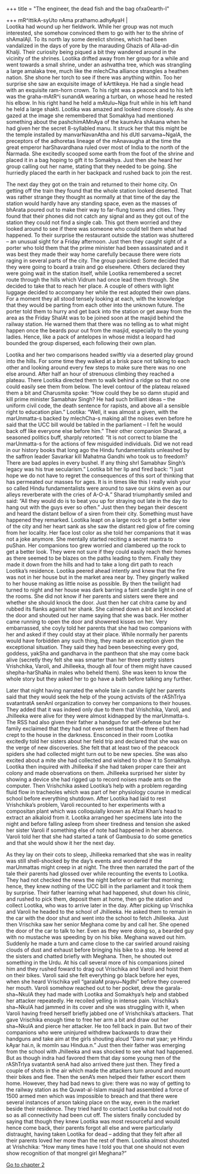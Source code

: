 +++
title = "The engineer, the dead fish and the bag ofxa0earth-I"

+++
mR^ittikA-syUto nAma prathamo.adhyAyaH |  
Lootika had wound up her fieldwork. While her group was not much
interested, she somehow convinced them to go with her to the shrine of
shAmalAjI. To its north lay some derelict shrines, which had been
vandalized in the days of yore by the marauding Ghazis of Alla-ad-din
Khalji. Their curiosity being piqued a bit they wandered around in the
vicinity of the shrines. Lootika drifted away from her group for a while
and went towards a small shrine, under an ashvattha tree, which was
strangling a large amalaka tree, much like the mlechCha alliance
strangles a heathen nation. She shone her torch to see if there was
anything within. Too her surprise she saw an exquisite image of
kArttikeya. He had a single head with an exquisite ram-horn crown. To
his right was a peacock and to his left was the graha-mAtR^i sunandA
wearing a turban, on whose head he rested his elbow. In his right hand
he held a mAtulu\~Nga fruit while in his left hand he held a large
shakti. Lootika was amazed and looked more closely. As she gazed at the
image she remembered that Somakhya had mentioned something about the
pashchimAMnAya of the kaumAra shAsana when he had given her the secret
8-syllabled manu. It struck her that this might be the temple installed
by manvarNavanAtha and his dUtI sarvama\~NgalA, the preceptors of the
adhoretas lineage of the mAnavaugha at the time the great emperor
harShavardhana ruled over most of India to the north of the Narmada. She
excitedly scooped some earth from the foot of the shrine and placed it
in a bag hoping to gift it to Somakhya. Just then she heard her group
calling out her name, stating that they needed to be going. She
hurriedly placed the earth in her backpack and rushed back to join the
rest.

The next day they got on the train and returned to their home city. On
getting off the train they found that the whole station looked deserted.
That was rather strange they thought as normally at that time of the day
the station would hardly have any standing space, even as the masses of
bhArata poured out to make their way to far-flung towns and cities. They
found that their phones did not catch any signal and as they got out of
the station they could not find a single cab. This got them worried and
they looked around to see if there was someone who could tell them what
had happened. To their surprise the restaurant outside the station was
shuttered – an unusual sight for a Friday afternoon. Just then they
caught sight of a porter who told them that the prime minister had been
assassinated and it was best they made their way home carefully because
there were riots raging in several parts of the city. The group
panicked: Some decided that they were going to board a train and go
elsewhere. Others declared they were going wait in the station itself,
while Lootika remembered a secret route through the hills which Vidrum
had once lead them through. She decided to take that to reach her place.
A couple of others with light luggage decided to accompany her while the
rest adopted their own plans. For a moment they all stood tensely
looking at each, with the knowledge that they would be parting from each
other into the unknown future. The porter told them to hurry and get
back into the station or get away from the area as the Friday ShalAt was
to be joined soon at the masjid behind the railway station. He warned
them that there was no telling as to what might happen once the beards
pour out from the masjid, especially to the young ladies. Hence, like a
pack of antelopes in whose midst a leopard had bounded the group
dispersed, each following their own plan.

Lootika and her two comparisons headed swiftly via a deserted play
ground into the hills. For some time they walked at a brisk pace not
talking to each other and looking around every few steps to make sure
there was no one else around. After half an hour of strenuous climbing
they reached a plateau. There Lootika directed them to walk behind a
ridge so that no one could easily see them from below. The level contour
of the plateau relaxed them a bit and Charusmita spoke: “How could they
be so damn stupid and kill prime minister Samabhav Singh? He had such
brilliant ideas – the uniform civil code, the death sentence for
rapists, and above all a sensible right to education plan.” Lootika:
“Well, it was almost a given, with the marUnmatta-s backed by
mlechCha-s making all the noises even before he said that the UCC bill
would be tabled in the parliament – I felt he would back off like
everyone else before him.” Their other companion Sharad, a seasoned
politics buff, sharply retorted: “It is not correct to blame the
marUnmatta-s for the actions of few misguided individuals. Did we not
read in our history books that long ago the Hindu fundamentalists
unleashed by the saffron leader Savarkar kill Mahatma Gandhi who took us
to freedom? There are bad apples in every bushel. If any thing shrI
Samabhav Singh’s legacy was his true secularism.” Lootika bit her lip
and fired back: “I just hope we do not have to regret the consequences
of this sort of thinking that has permeated our masses for ages. It is
in times like this I really wish your so called Hindu fundamentalists
were around to save our skins even as our alleys reverberate with the
cries of A-O-A.” Sharad triumphantly smiled and said: “All they would do
is to beat you up for straying out late in the day to hang out with the
guys ever so often.” Just then they began their descent and heard the
distant bellow of a siren from their city. Something must have happened
they remarked. Lootika leapt on a large rock to get a better view of the
city and her heart sank as she saw the distant red glow of fire coming
from her locality. Her face lost color as she told her companions that
it was not a joke anymore. She mentally started reciting a secret mantra
to puShan. Her companions too grew worried and clambered up the rock to
get a better look. They were not sure if they could easily reach their
homes as there seemed to be blazes on the paths leading to them. Finally
they made it down from the hills and had to take a long dirt path to
reach Lootika’s residence. Lootika peered ahead intently and knew that
the fire was not in her house but in the market area near by. They
gingerly walked to her house making as little noise as possible. By then
the twilight had turned to night and her house was dark barring a faint
candle light in one of the rooms. She did not know if her parents and
sisters were there and whether she should knock the door. Just then her
cat chitra came by and rubbed its flanks against her shank. She calmed
down a bit and knocked at the door and shouted out her name saying that
she was back. Her mother came running to open the door and showered
kisses on her. Very embarrassed, she coyly told her parents that she had
two companions with her and asked if they could stay at their place.
While normally her parents would have forbidden any such thing, they
made an exception given the exceptional situation. They said they had
been beseeching every god, goddess, yakSha and gandharva in the pantheon
that she may come back alive (secretly they felt she was smarter than
her three pretty sisters Vrishchika, Varoli, and Jhilleeka, though all
four of them might have caused shepha-harShaNa in males who beheld
them). She was keen to know the whole story but they asked her to go
have a bath before talking any further.

Later that night having narrated the whole tale in candle light her
parents said that they would seek the help of the young activists of the
rAShTrIya svatantratA senAnI organization to convey her companions to
their houses. They added that it was indeed only due to them that
Vrishchika, Varoli, and Jhilleeka were alive for they were almost
kidnapped by the marUnmatta-s. The RSS had also given their father a
handgun for self-defense but her family exclaimed that they had not even
sensed that the three of them had crept to the house in the darkness.
Ensconced in their room Lootika excitedly told her sisters about her
field trip and declared that she was on the verge of new discoveries.
She felt that at least two of the peacock spiders she had collected
might turn out to be new species. She was also excited about a mite she
had collected and wished to show it to Somakhya. Lootika then inquired
with Jhilleeka if she had taken proper care their ant colony and made
observations on them. Jhilleeka surprised her sister by showing a device
she had rigged up to record noises made ants on the computer. Then
Vrishchika asked Lootika’s help with a problem regarding fluid flow in
tracheoles which was part of her physiology course in medical school
before everything shutdown. After Lootika had laid to rest Vrishchika’s
problem, Varoli recounted to her experiments with a compositan plant
which was colloquially known as Afzal Khan’s head to extract an alkaloid
from it. Lootika arranged her specimens late into the night and before
falling asleep from sheer tiredness and tension she asked her sister
Varoli if something else of note had happened in her absence. Varoli
told her that she had started a tank of Gambusia to do some genetics and
that she would show it her the next day.

As they lay on their cots to sleep, Jhilleeka remarked that she was in
reality was still shell-shocked by the day’s events and wondered if the
marUnmattas might creep in at night. The three then narrated the part of
the tale their parents had glossed over while recounting the events to
Lootika. They had not checked the news the night before or earlier that
morning; hence, they knew nothing of the UCC bill in the parliament and
it took them by surprise. Their father learning what had happened, shut
down his clinic, and rushed to pick them, deposit them at home, then go
the station and collect Lootika, who was to arrive later in the day.
After picking up Vrischika and Varoli he headed to the school of
Jhilleeka. He asked them to remain in the car with the door shut and
went into the school to fetch Jhilleeka. Just then Vrischika saw her
senior Meghana come by and call her. She opened the door of the car to
talk to her. Even as they were doing so, a bearded guy with no mustache
was speeding by on his bike. Meghana waved out him. Suddenly he made a
turn and came close to the car swirled around raising clouds of dust and
exhaust before bringing his bike to a stop. He leered at the sisters and
chatted briefly with Meghana. Then, he shouted out something in the
Urdu. At his call several more of his companions joined him and they
rushed foward to drag out Vrischika and Varoli and hoist them on their
bikes. Varoli said she felt everything go black before her eyes, when
she heard Vrischika yell “garalaM prayu\~Ngdhi” before they covered her
mouth. Varoli somehow reached out to her pocket, drew the
garala-sha\~NkulA they had made with Lootika and Somakhya’s help and
stabbed her attacker repeatedly. He recoiled yelling in intense pain.
Vrischika’s sha\~NkulA had jammed in its cover and she was struggling
with it, when Varoli having freed herself briefly jabbed one of
Vrishchika’s attackers. That gave Vrischika enough time to free her arm
a bit and draw out her sha\~NkulA and pierce her attacker. He too fell
back in pain. But two of their companions who were uninjured withdrew
backwards to draw their handguns and take aim at the girls shouting
aloud “Daro mat yaar; ye Hindu kAyar hai.n, ik momIn sau Hindua.n.” Just
then their father was emerging from the school with Jhilleeka and was
shocked to see what had happened. But as though indra had favored them
that day some young men of the rAShTrIya svatantrA senA had also arrived
there just then. They fired a couple of shots in the air which made the
attackers turn around and mount their bikes and flee. Then the senA’s
men helped their father escort them home. However, they had bad news to
give: there was no way of getting to the railway station as the
Quwat-al-Islam masjid had assembled a force of 1500 armed men which was
impossible to breach and that there were several instances of arson
taking place on the way, even in the market beside their residence. They
tried hard to contact Lootika but could not do so as all connectivity
had been cut off. The sisters finally concluded by saying that though
they knew Lootika was most resourceful and would hence come back, their
parents forgot all else and were particularly distraught, having taken
Lootika for dead – adding that they felt after all their parents loved
her more than the rest of them. Lootika almost shouted at Vrishchika:
“How many times have I told you that one should not even show
recognition of that mongrel girl Meghana?”

[Go to chapter 2](http://wp.me/paOVv-1Gx)
